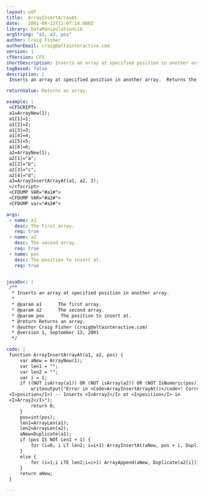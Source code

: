 ```yaml
---
layout: udf
title:  ArrayInsertArrayAt
date:   2001-09-13T11:07:14.000Z
library: DataManipulationLib
argString: "a1, a2, pos"
author: Craig Fisher
authorEmail: craig@altainteractive.com
version: 1
cfVersion: CF5
shortDescription: Inserts an array at specified position in another array.
tagBased: false
description: |
 Inserts an array at specified position in another array.  Returns the resulting array.  If you secifiy a position one greater than the length of the first array the second array will be concatenated to the first.

returnValue: Returns an array.

example: |
 <CFSCRIPT>
 a1=ArrayNew(1);
 a1[1]=1;
 a1[2]=2;
 a1[3]=3;
 a1[4]=4;
 a1[5]=5;
 a1[6]=6;
 a2=ArrayNew(1);
 a2[1]="a";
 a2[2]="b";
 a2[3]="c";
 a2[4]="d";
 a3=ArrayInsertArrayAt(a1, a2, 2);
 </cfscript>
 <CFDUMP VAR="#a1#">
 <CFDUMP VAR="#a2#">
 <CFDUMP var="#a3#">

args:
 - name: a1
   desc: The first array.
   req: true
 - name: a2
   desc: The second array.
   req: true
 - name: pos
   desc: The position to insert at. 
   req: true


javaDoc: |
 /**
  * Inserts an array at specified position in another array.
  * 
  * @param a1      The first array. 
  * @param a2      The second array. 
  * @param pos      The position to insert at.  
  * @return Returns an array. 
  * @author Craig Fisher (craig@altainteractive.com) 
  * @version 1, September 13, 2001 
  */

code: |
 function ArrayInsertArrayAt(a1, a2, pos) {
     var aNew = ArrayNew(1);
     var len1 = "";
     var len2 = "";
     var i = 1;
     if ((NOT isArray(a1)) OR (NOT isArray(a2)) OR (NOT IsNumeric(pos)) OR (pos LT 1) OR (pos GT ArrayLen(a1) +1) )  {
         writeoutput("Error in <Code>ArrayInsertArrayAt()</code>! Correct usage: ArrayInsertArrayAt(<I>Array1</I>, <I>Array2</I>,
 <I>position</I>) -- Inserts <I>Array2</I> at <I>position</I> in
 <I>Array2</I>");
         return 0;
     }
     pos=int(pos);
     len1=ArrayLen(a1);
     len2=ArrayLen(a2);
     aNew=Duplicate(a1);
     if (pos IS NOT Len1 + 1) {
         for (i=0; i LT len2; i=i+1) ArrayInsertAt(aNew, pos + i, Duplicate(a2[i+1]));
     }
     else {
         for (i=1;i LTE len2;i=i+1) ArrayAppend(aNew, Duplicate(a2[i]));
     }    
     return aNew;
 }

---
```


